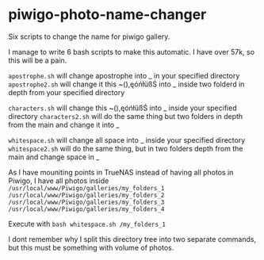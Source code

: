 # piwigo-photo-name-changer
Six scripts to change the name for piwigo gallery.

I manage to write 6 bash scripts to make this automatic. I have over 57k, so this will be a pain. 

`apostrophe.sh` will change apostrophe into _ in your specified directory
`apostrophe2.sh` will change it this ~(),ęóńłüßŚ into _ inside two folderd in depth from your specified directory

`characters.sh` will change this ~(),ęóńłüßŚ into _ inside your specified directory
`characters2.sh` will do the same thing but two folders in depth from the main and change it into _

`whitespace.sh` will change all space into _ inside your specified directory
`whitespace2.sh` will do the same thing, but in two folders depth from the main and change space in _

As I have mouniting points in TrueNAS instead of having all photos in Piwigo, I have all photos inside<br>
 `/usr/local/www/Piwigo/galleries/my_folders_1`<br>
 `/usr/local/www/Piwigo/galleries/my_folders_2`<br>
 `/usr/local/www/Piwigo/galleries/my_folders_3`<br>
 `/usr/local/www/Piwigo/galleries/my_folders_4`

Execute with 
`bash whitespace.sh /my_folders_1`

I dont remember why I split this directory tree into two separate commands, but this must be something with volume of photos.
